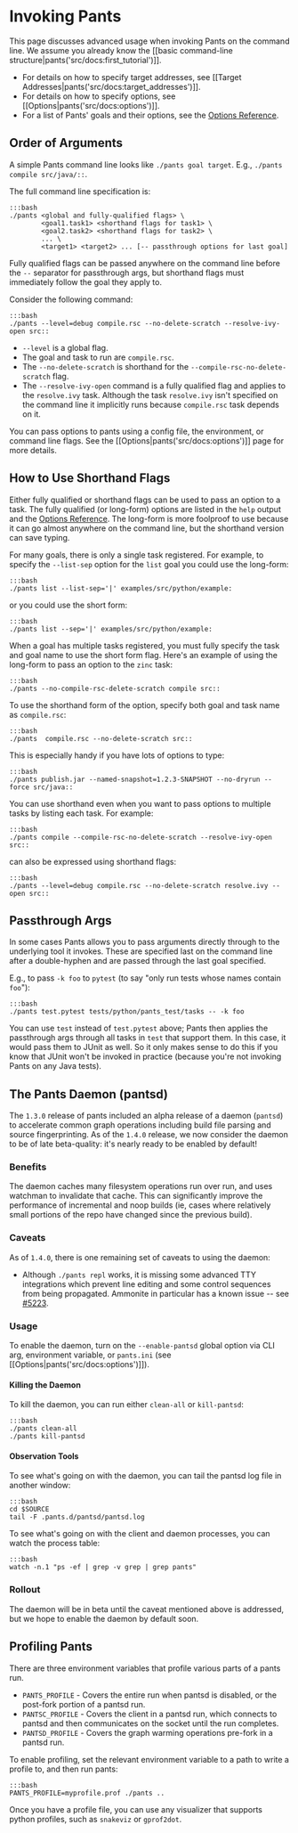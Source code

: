 Invoking Pants
==============

This page discusses advanced usage when invoking Pants on the command line.
We assume you already know the [[basic command-line structure|pants('src/docs:first_tutorial')]].

+ For details on how to specify target addresses, see [[Target Addresses|pants('src/docs:target_addresses')]].
+ For details on how to specify options, see [[Options|pants('src/docs:options')]].
+ For a list of Pants' goals and their options, see the <a href="options_reference.html">Options Reference</a>.

Order of Arguments
------------------

A simple Pants command line looks like `./pants goal target`. E.g., `./pants compile src/java/::`.

The full command line specification is:

    :::bash
    ./pants <global and fully-qualified flags> \
            <goal1.task1> <shorthand flags for task1> \
            <goal2.task2> <shorthand flags for task2> \
            ... \
            <target1> <target2> ... [-- passthrough options for last goal]

Fully qualified flags can be passed anywhere on the command line
before the `--` separator for passthrough args, but
shorthand flags must immediately follow the goal they apply to.

Consider the following command:

    :::bash
    ./pants --level=debug compile.rsc --no-delete-scratch --resolve-ivy-open src::

+ `--level` is a global flag.
+ The goal and task to run are `compile.rsc`.
+ The `--no-delete-scratch` is shorthand for the
  `--compile-rsc-no-delete-scratch` flag.
+ The `--resolve-ivy-open` command is a fully qualified flag and
  applies to the `resolve.ivy` task.  Although the task `resolve.ivy`
  isn't specified on the command line it implicitly runs because
  `compile.rsc` task depends on it.

You can pass options to pants using a config file, the
environment, or command line flags. See the
[[Options|pants('src/docs:options')]] page for more details.

How to Use Shorthand Flags
--------------------------

Either fully qualified or shorthand flags can be used to pass an
option to a task. The fully qualified (or long-form) options are
listed in the `help` output and the <a href="options_reference.html">Options Reference</a>.
The long-form is more foolproof to use because it can go almost anywhere on
the command line, but the shorthand version can save typing.

For many goals, there is only a single task registered. For example,
to specify the `--list-sep` option for the `list` goal you could use
the long-form:

    :::bash
    ./pants list --list-sep='|' examples/src/python/example:

or you could use the short form:

    :::bash
    ./pants list --sep='|' examples/src/python/example:

When a goal has multiple tasks registered, you must fully specify the
task and goal name to use the short form flag.  Here's an example of
using the long-form to pass an option to the `zinc` task:

    :::bash
    ./pants --no-compile-rsc-delete-scratch compile src::

To use the shorthand form of the option, specify both goal and task
name as `compile.rsc`:

    :::bash
    ./pants  compile.rsc --no-delete-scratch src::

This is especially handy if you have lots of options to type:

    :::bash
    ./pants publish.jar --named-snapshot=1.2.3-SNAPSHOT --no-dryrun --force src/java::

You can use shorthand even when you want to pass options to multiple
tasks by listing each task.  For example:

    :::bash
    ./pants compile --compile-rsc-no-delete-scratch --resolve-ivy-open src::

can also be expressed using shorthand flags:

    :::bash
    ./pants --level=debug compile.rsc --no-delete-scratch resolve.ivy --open src::

Passthrough Args
----------------

In some cases Pants allows you to pass arguments directly through to the underlying tool it invokes.
These are specified last on the command line after a double-hyphen and are passed through the
last goal specified.

E.g., to pass `-k foo` to `pytest` (to say "only run tests whose names contain `foo`"):

    :::bash
    ./pants test.pytest tests/python/pants_test/tasks -- -k foo

You can use `test` instead of `test.pytest` above; Pants then applies the passthrough args
through all tasks in `test` that support them. In this case, it would pass them to JUnit as well.
So it only makes sense to do this if you know that JUnit won't be invoked in practice (because
you're not invoking Pants on any Java tests).

The Pants Daemon (pantsd)
-------------------------

The `1.3.0` release of pants included an alpha release of a daemon (`pantsd`) to accelerate common
graph operations including build file parsing and source fingerprinting. As of the `1.4.0` release,
we now consider the daemon to be of late beta-quality: it's nearly ready to be enabled by default!

### Benefits

The daemon caches many filesystem operations run over run, and uses watchman to invalidate that
cache. This can significantly improve the performance of incremental and noop builds (ie,
cases where relatively small portions of the repo have changed since the previous build).

### Caveats

As of `1.4.0`, there is one remaining set of caveats to using the daemon:

* Although `./pants repl` works, it is missing some advanced TTY integrations which prevent line
  editing and some control sequences from being propagated. Ammonite in particular has a known issue
  -- see [#5223](https://github.com/pantsbuild/pants/issues/5223).

### Usage

To enable the daemon, turn on the `--enable-pantsd` global option via CLI arg, environment variable, or `pants.ini` (see [[Options|pants('src/docs:options')]]).

#### Killing the Daemon

To kill the daemon, you can run either `clean-all` or `kill-pantsd`:

    :::bash
    ./pants clean-all
    ./pants kill-pantsd


#### Observation Tools

To see what's going on with the daemon, you can tail the pantsd log file in another window:

    :::bash
    cd $SOURCE
    tail -F .pants.d/pantsd/pantsd.log

To see what's going on with the client and daemon processes, you can watch the process table:

    :::bash
    watch -n.1 "ps -ef | grep -v grep | grep pants"


### Rollout

The daemon will be in beta until the caveat mentioned above is addressed, but we hope to
enable the daemon by default soon.

Profiling Pants
---------------

There are three environment variables that profile various parts of a pants run.

* `PANTS_PROFILE` - Covers the entire run when pantsd is disabled, or the post-fork portion
  of a pantsd run.
* `PANTSC_PROFILE` - Covers the client in a pantsd run, which connects to pantsd and then
  communicates on the socket until the run completes.
* `PANTSD_PROFILE` - Covers the graph warming operations pre-fork in a pantsd run.

To enable profiling, set the relevant environment variable to a path to write a profile to, and
then run pants:

    :::bash
    PANTS_PROFILE=myprofile.prof ./pants ..

Once you have a profile file, you can use any visualizer that supports python profiles, such as
`snakeviz` or `gprof2dot`.
